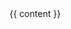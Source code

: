 <main class="section" style="flex: 1;">
  <div class="container is-max-{{include.max-width}} content">
    {{ content }}
  </div>
</main>

